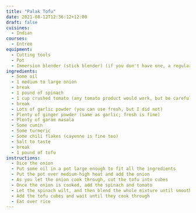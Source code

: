 ```yaml
---
title: "Palak Tofu"
date: 2021-08-12T12:36:12+12:00
draft: false
cuisines:
  - Indian
courses:
  - Entree
equipment:
  - Cutting tools
  - Pot
  - Immersion blender (stick blender) (if you don't have one, a regular blender would work too; it would be less convenient though)
ingredients:
  - Some oil
  - 1 medium to large onion
  - break
  - 1 pound of spinach
  - 1 cup crushed tomato (any tomato product would work, but be careful if you use sauce, since it often already has spices in it)
  - break
  - Lots of garlic powder (you can use fresh, but I did not)
  - Plenty of ginger powder (same as garlic; fresh is fine)
  - Plenty of garam masala
  - Some cumin
  - Some turmeric
  - Some chili flakes (cayenne is fine too)
  - Salt to taste
  - break
  - 1 pound of tofu
instructions:
  - Dice the onion
  - Put some oil in a pot large enough to fit all the ingredients
  - Put the pot over medium-high heat and add the onion
  - As you let the onion cook through, cut the tofu into cubes
  - Once the onion is cooked, add the spinach and tomato
  - Let the spinach wilt, and then blend the whole mixture until smooth
  - Add the tofu cubes and wait until they cook through
  - Eat over rice
---
```

